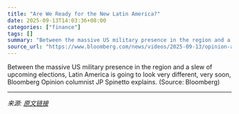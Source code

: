 ```yaml
---
title: "Are We Ready for the New Latin America?"
date: 2025-09-13T14:03:36+08:00
categories: ["finance"]
tags: []
summary: "Between the massive US military presence in the region and a slew of upcoming elections, Latin America is going to look very different, very soon, Bloomberg Opinion columnist JP Spinetto explains. (So"
source_url: "https://www.bloomberg.com/news/videos/2025-09-13/opinion-are-we-ready-for-the-new-latin-america-video"
---
```


Between the massive US military presence in the region and a slew of upcoming elections, Latin America is going to look very different, very soon, Bloomberg Opinion columnist JP Spinetto explains. (Source: Bloomberg)

---

*来源: [原文链接](https://www.bloomberg.com/news/videos/2025-09-13/opinion-are-we-ready-for-the-new-latin-america-video)*
